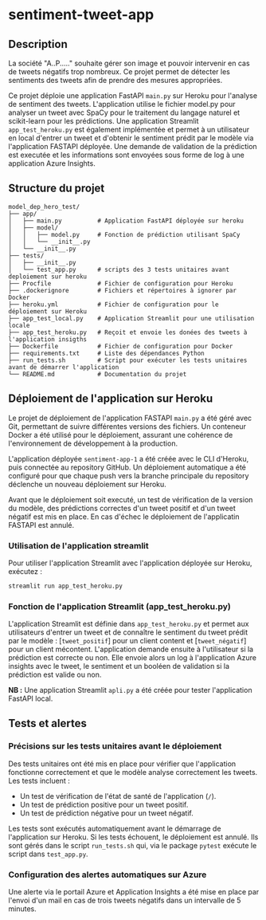 # sentiment-tweet-app

## Description
La société "A..P....." souhaite gérer son image et pouvoir intervenir en cas de tweets négatifs trop nombreux. Ce projet permet de détecter les sentiments des tweets afin de prendre des mesures appropriées.

Ce projet déploie une application FastAPI `main.py` sur Heroku pour l'analyse de sentiment des tweets. L'application utilise le fichier model.py pour analyser un tweet avec SpaCy pour le traitement du langage naturel et scikit-learn pour les prédictions. Une application Streamlit `app_test_heroku.py` est également implémentée et permet à un utilisateur en local d'entrer un tweet et d'obtenir le sentiment prédit par le modèle via l'application FASTAPI déployée. Une demande de validation de la prédiction est executée et les informations sont envoyées sous forme de log à une application Azure Insights.


## Structure du projet

```
model_dep_hero_test/
├── app/
│   ├── main.py          # Application FastAPI déployée sur heroku
│   ├── model/
│   │   ├── model.py     # Fonction de prédiction utilisant SpaCy
│   │   └── __init__.py
│   └── __init__.py
├── tests/
│   ├── __init__.py      
│   └── test_app.py      # scripts des 3 tests unitaires avant deploiement sur heroku
├── Procfile             # Fichier de configuration pour Heroku
├── .dockerignore        # Fichiers et répertoires à ignorer par Docker
├── heroku.yml           # Fichier de configuration pour le déploiement sur Heroku
├── app_test_local.py    # Application Streamlit pour une utilisation locale
├── app_test_heroku.py   # Reçoit et envoie les donées des tweets à l'application insigths
├── Dockerfile           # Fichier de configuration pour Docker
├── requirements.txt     # Liste des dépendances Python
├── run_tests.sh         # Script pour exécuter les tests unitaires avant de démarrer l'application
└── README.md            # Documentation du projet
```



## Déploiement de l'application sur Heroku

Le projet de déploiement de l'application FASTAPI `main.py` a été géré avec Git, permettant de suivre différentes versions des fichiers. Un conteneur Docker a été utilisé pour le déploiement, assurant une cohérence de l'environnement de développement à la production.

L'application déployée `sentiment-app-1` a été créée avec le CLI d'Heroku, puis connectée au repository GitHub. Un déploiement automatique a été configuré pour que chaque push vers la branche principale du repository déclenche un nouveau déploiement sur Heroku.

Avant que le déploiement soit executé, un test de vérification de la version du modèle, des prédictions correctes d'un tweet positif et d'un tweet négatif est mis en place. En cas d'échec le déploiement de l'applicatin FASTAPI est annulé.

### Utilisation de l'application streamlit

Pour utiliser l'application Streamlit avec l'application déployée sur Heroku, exécutez :
```sh
streamlit run app_test_heroku.py
```

### Fonction de l'application Streamlit (app_test_heroku.py)

L'application Streamlit est définie dans `app_test_heroku.py` et permet aux utilisateurs d'entrer un tweet et de connaître le sentiment du tweet prédit par le modèle : [`tweet_positif`] pour un client content et [`tweet_négatif`] pour un client mécontent.
L'application demande ensuite à l'utilisateur si la prédiction est correcte ou non.
Elle envoie alors un log à l'application Azure insights avec le tweet, le sentiment et un booléen de validation si la prédiction est valide ou non.  

**NB :** Une application Streamlit `apli.py` a été créée pour tester l'application FastAPI local.

## Tests et alertes 
### Précisions sur les tests unitaires avant le déploiement

Des tests unitaires ont été mis en place pour vérifier que l'application fonctionne correctement et que le modèle analyse correctement les tweets. Les tests incluent :

- Un test de vérification de l'état de santé de l'application (`/`).
- Un test de prédiction positive pour un tweet positif.
- Un test de prédiction négative pour un tweet négatif.

Les tests sont exécutés automatiquement avant le démarrage de l'application sur Heroku. Si les tests échouent, le déploiement est annulé.
Ils sont gérés dans le script `run_tests.sh` qui, via le package `pytest` exécute le script dans `test_app.py`.

### Configuration des alertes automatiques sur Azure 

Une alerte via le portail Azure et Application Insights a été mise en place par l'envoi d'un mail en cas de trois tweets négatifs dans un intervalle de 5 minutes.



